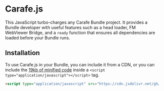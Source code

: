 # Carafe.js

This JavaScript turbo-charges any Carafe Bundle project. It provides a Bundle developer with useful features such as a head loader, FM WebViewer Bridge, and a `ready` function that ensures all dependencies are loaded before your Bundle runs.

## Installation

To use Carafe.js in your Bundle, you can include it from a CDN, or you can include the [19kb of minified code](https://cdn.jsdelivr.net/gh/soliantconsulting/carafe@0.7.0/dist/Carafe.js) inside a `<script  type="application/javascript"></script>` tag.

```html
<script type="application/javascript" src="https://cdn.jsdelivr.net/gh/soliantconsulting/carafe@0.7.0/dist/Carafe.js"></script>
```
